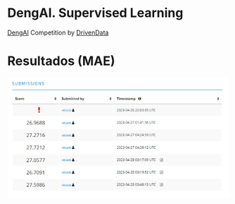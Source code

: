 # DengAI. Supervised Learning
[DengAI](https://www.drivendata.org/competitions/44/dengai-predicting-disease-spread/)  Competition by [DrivenData](https://www.drivendata.org/) 







# Resultados (MAE)

![](https://raw.githubusercontent.com/vbleal/DengAI/main/Imag/DengAI_Sumissions_MAEs.jpg)
